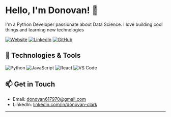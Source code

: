 <!--- Your Name -->
# Hello, I'm Donovan! 👋

<!--- Introduction -->
I'm a Python Developer passionate about Data Science. I love building cool things and learning new technologies

<!--- Social Media Links -->
[![Website](https://img.shields.io/badge/Portfolio-Website-informational?style=flat&logo=google-chrome&logoColor=white&color=2bbc8a)](https://your-website-url.com/)
[![LinkedIn](https://img.shields.io/badge/LinkedIn-Connect-blue)](https://www.linkedin.com/in/donovan-clark/)
[![GitHub](https://img.shields.io/github/followers/Hynek01?label=Follow&style=social)](https://github.com/Hynek01)

<!--- Technologies and Tools -->
## 🔧 Technologies & Tools
![Python](https://img.shields.io/badge/Python-%2314354C.svg?style=flat&logo=python&logoColor=white)
![JavaScript](https://img.shields.io/badge/JavaScript-%23323330.svg?style=flat&logo=javascript&logoColor=%23F7DF1E)
![React](https://img.shields.io/badge/React-%2320232A.svg?style=flat&logo=react&logoColor=%2361DAFB)
![VS Code](https://img.shields.io/badge/VS_Code-%23007ACC.svg?style=flat&logo=visual-studio-code&logoColor=white)

<!--- Get in Touch -->
## 📫 Get in Touch
- Email: [donovan617970@gmail.com](mailto:donovan617970@gmail.com)
- LinkedIn: [linkedin.com/in/donovan-clark](https://www.linkedin.com/in/donovan-clark/)

<!--- Footer -->
<hr>


